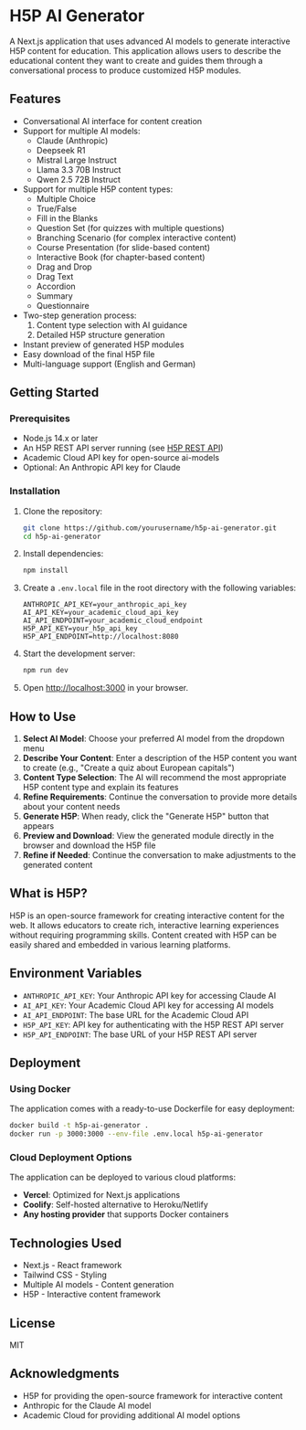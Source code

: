 # H5P AI Generator

A Next.js application that uses advanced AI models to generate interactive H5P content for education. This application allows users to describe the educational content they want to create and guides them through a conversational process to produce customized H5P modules.

## Features

- Conversational AI interface for content creation
- Support for multiple AI models:
  - Claude (Anthropic)
  - Deepseek R1
  - Mistral Large Instruct
  - Llama 3.3 70B Instruct
  - Qwen 2.5 72B Instruct
- Support for multiple H5P content types:
  - Multiple Choice
  - True/False
  - Fill in the Blanks
  - Question Set (for quizzes with multiple questions)
  - Branching Scenario (for complex interactive content)
  - Course Presentation (for slide-based content)
  - Interactive Book (for chapter-based content)
  - Drag and Drop
  - Drag Text
  - Accordion
  - Summary
  - Questionnaire
- Two-step generation process:
  1. Content type selection with AI guidance
  2. Detailed H5P structure generation
- Instant preview of generated H5P modules
- Easy download of the final H5P file
- Multi-language support (English and German)

## Getting Started

### Prerequisites

- Node.js 14.x or later
- An H5P REST API server running (see [H5P REST API](https://github.com/pascalkienast/H5P-REST-API))
- Academic Cloud API key for open-source ai-models
- Optional: An Anthropic API key for Claude


### Installation

1. Clone the repository:
   ```bash
   git clone https://github.com/yourusername/h5p-ai-generator.git
   cd h5p-ai-generator
   ```

2. Install dependencies:
   ```bash
   npm install
   ```

3. Create a `.env.local` file in the root directory with the following variables:
   ```
   ANTHROPIC_API_KEY=your_anthropic_api_key
   AI_API_KEY=your_academic_cloud_api_key 
   AI_API_ENDPOINT=your_academic_cloud_endpoint 
   H5P_API_KEY=your_h5p_api_key
   H5P_API_ENDPOINT=http://localhost:8080
   ```

4. Start the development server:
   ```bash
   npm run dev
   ```

5. Open [http://localhost:3000](http://localhost:3000) in your browser.

## How to Use

1. **Select AI Model**: Choose your preferred AI model from the dropdown menu
2. **Describe Your Content**: Enter a description of the H5P content you want to create (e.g., "Create a quiz about European capitals")
3. **Content Type Selection**: The AI will recommend the most appropriate H5P content type and explain its features
4. **Refine Requirements**: Continue the conversation to provide more details about your content needs
5. **Generate H5P**: When ready, click the "Generate H5P" button that appears
6. **Preview and Download**: View the generated module directly in the browser and download the H5P file
7. **Refine if Needed**: Continue the conversation to make adjustments to the generated content

## What is H5P?

H5P is an open-source framework for creating interactive content for the web. It allows educators to create rich, interactive learning experiences without requiring programming skills. Content created with H5P can be easily shared and embedded in various learning platforms.

## Environment Variables

- `ANTHROPIC_API_KEY`: Your Anthropic API key for accessing Claude AI
- `AI_API_KEY`: Your Academic Cloud API key for accessing  AI models 
- `AI_API_ENDPOINT`: The base URL for the Academic Cloud API 
- `H5P_API_KEY`: API key for authenticating with the H5P REST API server
- `H5P_API_ENDPOINT`: The base URL of your H5P REST API server

## Deployment

### Using Docker

The application comes with a ready-to-use Dockerfile for easy deployment:

```bash
docker build -t h5p-ai-generator .
docker run -p 3000:3000 --env-file .env.local h5p-ai-generator
```

### Cloud Deployment Options

The application can be deployed to various cloud platforms:

- **Vercel**: Optimized for Next.js applications
- **Coolify**: Self-hosted alternative to Heroku/Netlify
- **Any hosting provider** that supports Docker containers

## Technologies Used

- Next.js - React framework
- Tailwind CSS - Styling
- Multiple AI models - Content generation
- H5P - Interactive content framework

## License

MIT

## Acknowledgments

- H5P for providing the open-source framework for interactive content
- Anthropic for the Claude AI model
- Academic Cloud for providing additional AI model options 
